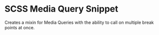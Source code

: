 # SCSS Media Query Snippet

Creates a mixin for Media Queries with the ability to call on multiple break points at once.
